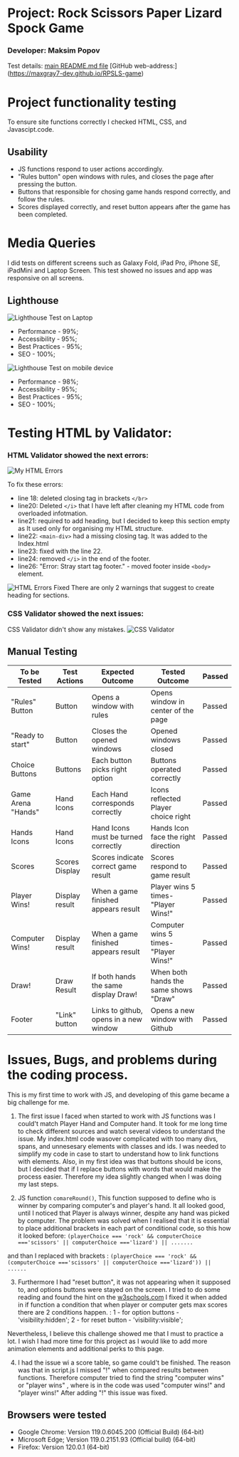 # Project: Rock Scissors Paper Lizard Spock Game

### Developer: Maksim Popov

Test details:
[main README.md file](/README.md)
[GitHub web-address:] (https://maxgray7-dev.github.io/RPSLS-game)

# Project functionality testing

To ensure site functions correctly I checked HTML, CSS, and Javascipt.code.

## Usability
- JS functions respond to user actions accordingly.
- "Rules button" open windows with rules, and closes the page after pressing the button.
- Buttons that responsible for chosing game hands respond correctly, and follow the rules.
- Scores displayed correctly, and reset button appears after the game has been completed.

# Media Queries
I did tests on different screens such as Galaxy Fold, iPad Pro, iPhone SE, iPadMini and Laptop Screen.
This test showed no issues and app was responsive on all screens.


## Lighthouse
![Lighthouse Test on Laptop](https://i.ibb.co/vq7XHN6/Lighthouse-test.png)

 - Performance - 99%;
 - Accessibility - 95%;
 - Best Practices - 95%;
 - SEO - 100%;

![Lighthouse Test on mobile device](https://i.ibb.co/rptYR1n/iphone12-Pro-Lighthouse.png)
 - Performance - 98%;
 - Accessibility - 95%;
 - Best Practices - 95%;
 - SEO - 100%;

# Testing HTML by Validator:

### HTML Validator showed the next errors:

![My HTML Errors](https://i.ibb.co/MggJg0s/HTML-errors.png)

To fix these errors:

- line 18: deleted closing tag in brackets `</br>`
- line20: Deleted `</i>` that I have left after cleaning my HTML code from overloaded infotmation.
- line21: required to add heading, but I decided to keep this section empty as It used only for organising my HTML structure.
- line22: `<main-div>` had a missing closing tag. It was added to the Index.html
- line23: fixed with the line 22.
- line24: removed `</i>` in the end of the footer.
- line26: "Error: Stray start tag footer." - moved footer inside `<body>` element.

![HTML Errors Fixed](https://i.ibb.co/ZfMkJ3K/HTML-fixed.png)
There are only 2 warnings that suggest to create heading for sections.

### CSS Validator showed the next issues:
CSS Validator didn't show any mistakes.
![CSS Validator](https://i.ibb.co/y05hMXz/CSS-Validator-Screenshot.png)


## Manual Testing
|To be Tested       | Test Actions  | Expected Outcome                       | Tested Outcome                        | Passed    |
--------------------|---------------|----------------------------------------|---------------------------------------|-----------|
|"Rules" Button     |Button         |Opens a window with rules               | Opens window in center of the page    | Passed    |
|"Ready to start"   |Button         |Closes the opened windows               | Opened windows closed                 | Passed    |
|Choice Buttons     |Buttons        |Each button picks right option          | Buttons operated correctly            | Passed    |
|Game Arena "Hands" |Hand Icons     |Each Hand corresponds correctly         | Icons reflected Player choice right   | Passed    |
|Hands Icons        |Hand Icons     |Hand Icons must be turned correctly     | Hands Icon face the right direction   | Passed    |
|Scores             |Scores Display |Scores indicate correct game result     | Scores respond to game result         | Passed    |
|Player Wins!       |Display result |When a game finished appears result     | Player wins 5 times- "Player Wins!"   | Passed    |
|Computer Wins!     |Display result |When a game finished appears result     | Computer wins 5 times- "Player Wins!" | Passed    |
|Draw!              |Draw Result    |If both hands the same display Draw!    | When both hands the same shows "Draw" | Passed    |
|Footer             |"Link" button  |Links to github, opens in a new window  | Opens a new window with Github        | Passed    |

# Issues, Bugs, and problems during the coding process.

This is my first time to work with JS, and developing of this game became a big challenge for me.

1. The first issue I faced when started to work with JS functions was I could't match Player Hand and Computer hand. It took for me long time to check different sources and watch several videos to understand the issue. My index.html code wasover complicated with too many divs, spans, and unnesesary elements with classes and ids. I was needed to simplify my code in case to start to understand how to link functions with elements.
Also, in my first idea was that buttons should be icons, but I decided that if I replace buttons with words that would make the process easier. Therefore my idea slightly changed when I was doing my last steps.

2. JS function `comareRound()`, This function supposed to define who is winner by comparing computer's and player's hand. It all looked good, until I noticed that Player is always winner, despite any hand was picked by computer. The problem was solved when I realised that it is essential to place additional brackets in each part of conditional code, so this how it looked before:
`(playerChoice === 'rock' && computerChoice ==='scissors' || computerChoice ==='lizard') || .......`

and than I replaced with brackets  : 
`(playerChoice === 'rock' && (computerChoice ==='scissors' || computerChoice ==='lizard')) || ......`

3. Furthermore I had "reset button", it was not appearing when it supposed to, and options buttons were stayed on the screen. I tried to do some reading and found the hint on the [w3schools.com](https://www.w3schools.com/cssref/pr_class_visibility.php)  I fixed it when added in if function a condition that when player or computer gets max scores there are 2 conditions happen. :
 1 - for option buttons - 'visibility:hidden';
 2 - for reset button - 'visibility:visible';

Nevertheless, I believe this challenge showed me that I must to practice a lot. I wish I had more time for this project as I would like to add more animation elements and additional perks to this page. 

4. I had the issue wi a score table, so game could't be finished. The reason was that in script.js  I missed "!" when compared results between functions. Therefore computer tried to find the string "computer wins" or "player wins" , where is in the code was used "computer wins!" and "player wins!" After adding "!" this issue was fixed.


## Browsers were tested

- Google Chrome: Version 119.0.6045.200 (Official Build) (64-bit)
- Microsoft Edge; Version 119.0.2151.93 (Official build) (64-bit)
- Firefox: Version 120.0.1 (64-bit)
